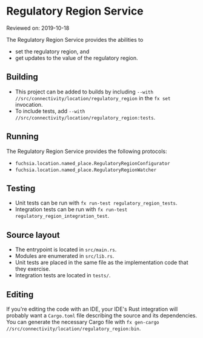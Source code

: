 # Regulatory Region Service

Reviewed on: 2019-10-18

The Regulatory Region Service provides the abilities to
* set the regulatory region, and
* get updates to the value of the regulatory region.

## Building

* This project can be added to builds by including `--with
  //src/connectivity/location/regulatory_region` in the `fx set` invocation.
* To include tests, add `--with //src/connectivity/location/regulatory_region:tests`.

## Running

The Regulatory Region Service provides the following protocols:
* `fuchsia.location.named_place.RegulatoryRegionConfigurator`
* `fuchsia.location.named_place.RegulatoryRegionWatcher`

## Testing

* Unit tests can be run with `fx run-test regulatory_region_tests`.
* Integration tests can be run with `fx run-test regulatory_region_integration_test`.

## Source layout

* The entrypoint is located in `src/main.rs`.
* Modules are enumerated in `src/lib.rs`.
* Unit tests are placed in the same file as the implementation code that they exercise.
* Integration tests are located in `tests/`.

## Editing

If you're editing the code with an IDE, your IDE's Rust integration will
probably want a `Cargo.toml` file describing the source and its dependencies. You can
generate the necessary Cargo file with `fx gen-cargo //src/connectivity/location/regulatory_region:bin`.